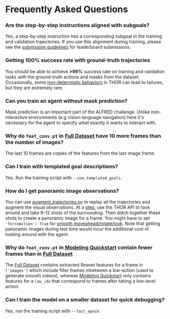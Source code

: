 # Frequently Asked Questions


### Are the step-by-step instructions aligned with subgoals?

Yes, a step-by-step instruction has a corresponding subgoal in the training and validation trajectories. If you use this alignment during training, please see the [submission guidelines](https://leaderboard.allenai.org/alfred/submissions/get-started) for leaderboard submissions. 

### Getting 100% success rate with ground-truth trajectories

You should be able to achieve **>99%** success rate on training and validation tasks with the ground-truth actions and masks from the dataset. Occasionally, some [non-determistic behaviors](https://github.com/askforalfred/alfred/issues/19) in THOR can lead to failures, but they are extremely rare. 

### Can you train an agent without mask prediction?

Mask prediction is an important part of the ALFRED challenge. Unlike non-interactive environments (e.g vision-language navigation) here it's necessary for the agent to specify *what* exactly it wants to interact with.

### Why do `feat_conv.pt` in [Full Dataset](https://ai2-vision-alfred.s3-us-west-2.amazonaws.com/full_2.1.0.7z) have 10 more frames than the number of images?

The last 10 frames are copies of the features from the last image frame. 

### Can I train with templated goal descriptions?

Yes. Run the training script with `--use_templated_goals`.

### How do I get panoramic image observations?

You can use [augment_trajectories.py](../gen/scripts/augment_trajectories.py) to replay all the trajectories and augment the visual observations. At a [step](https://github.com/askforalfred/alfred/blob/a88bafac23a21725087d5a7b484dfcadeef1c5dc/gen/scripts/augment_trajectories.py#L137), use the THOR API to look around and take 6-12 shots of the surrounding. Then stitch together these shots to create a panoramic image for a frame. You might have to set `'forceAction': True` for [smooth moveahead/rotate/look](https://github.com/askforalfred/alfred/blob/a88bafac23a21725087d5a7b484dfcadeef1c5dc/env/thor_env.py#L258). Note that getting panoramic images during test time would incur the additional cost of looking around with the agent.  

### Why do `feat_conv.pt` in [Modeling Quickstart](https://ai2-vision-alfred.s3-us-west-2.amazonaws.com/json_feat_2.1.0.7z) contain fewer frames than in [Full Dataset](https://ai2-vision-alfred.s3-us-west-2.amazonaws.com/full_2.1.0.7z)

The [Full Dataset](https://ai2-vision-alfred.s3-us-west-2.amazonaws.com/full_2.1.0.7z) contains extracted Resnet features for a frame in `['images']` which include filler frames inbetween a low-action (used to generate smooth videos), whereas [Modeling Quickstart](https://ai2-vision-alfred.s3-us-west-2.amazonaws.com/json_feat_2.1.0.7z) only contains features for a `low_idx` that correspond to frames after taking a low-level action. 

### Can I train the model on a smaller dataset for quick debugging?

Yes, run the training script with `--fast_epoch`.
